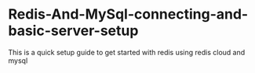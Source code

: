 # Redis-And-MySql-connecting-and-basic-server-setup
This is a quick setup guide to get started with redis using redis cloud and mysql 
